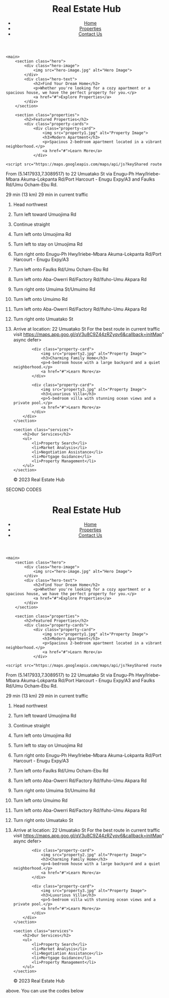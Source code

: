<!DOCTYPE html>
<html lang="en">
<head>
    <meta charset="UTF-8">
    <meta name="viewport" content="width=device-width, initial-scale=1.0">
    <title>Real Estate Hub</title>
    <link rel="stylesheet" href="realestate.css">
</head>
<body>
    <header>
        <h1>Real Estate Hub</h1>
        <nav>
            <ul>
                <li><a href="#">Home</a></li>
                <li><a href="#">Properties</a></li>
                <li><a href="#">Contact Us</a></li>
            </ul>
        </nav>
    </header>

    <main>
        <section class="hero">
            <div class="hero-image">
                <img src="hero-image.jpg" alt="Hero Image">
            </div>
            <div class="hero-text">
                <h2>Find Your Dream Home</h2>
                <p>Whether you're looking for a cozy apartment or a spacious house, we have the perfect property for you.</p>
                <a href="#">Explore Properties</a>
            </div>
        </section>

        <section class="properties">
            <h2>Featured Properties</h2>
            <div class="property-cards">
                <div class="property-card">
                    <img src="property1.jpg" alt="Property Image">
                    <h3>Modern Apartment</h3>
                    <p>Spacious 2-bedroom apartment located in a vibrant neighborhood.</p>
                    <a href="#">Learn More</a>
                </div>
   <!-- Google Maps API script with your API key -->
    <script src="https://maps.googleapis.com/maps/api/js?keyShared route
From (5.1417933,7.3089517) to 22 Umuatako St via Enugu-Ph Hwy/Iriebe-Mbara Akuma-Lokpanta Rd/Port Harcourt - Enugu Expy/A3 and Faulks Rd/Umu Ocham-Ebu Rd.

29 min (13 km)
29 min in current traffic


1. Head northwest
2. Turn left toward Umuojima Rd
3. Continue straight
4. Turn left onto Umuojima Rd
5. Turn left to stay on Umuojima Rd
6. Turn right onto Enugu-Ph Hwy/Iriebe-Mbara Akuma-Lokpanta Rd/Port Harcourt - Enugu Expy/A3
7. Turn left onto Faulks Rd/Umu Ocham-Ebu Rd
8. Turn left onto Aba-Owerri Rd/Factory Rd/Ifuho-Umu Akpara Rd
9. Turn right onto Umuima St/Umuimo Rd
10. Turn left onto Umuimo Rd
11. Turn left onto Aba-Owerri Rd/Factory Rd/Ifuho-Umu Akpara Rd
12. Turn right onto Umuatako St
13. Arrive at location: 22 Umuatako St
For the best route in current traffic visit https://maps.app.goo.gl/qV3u8C9Z44zRZyqv6&callback=initMap" async defer></script>

    <script>
      // Initialize and display the map
      function initMap() {
        // Location coordinates
        const propertyLocation = { lat: 40.7128, lng: -74.006 };

        // Map options
        const mapOptions = {
          center: propertyLocation,
          zoom: 12
        };

        // Create the map
        const map = new google.maps.Map(document.getElementById("map"), mapOptions);

        // Marker for the property location
        const marker = new google.maps.Marker({
          position: propertyLocation,
          map: map,
          title: "Property Location"
        });
      }
    </script>
                <div class="property-card">
                    <img src="property2.jpg" alt="Property Image">
                    <h3>Charming Family Home</h3>
                    <p>4-bedroom house with a large backyard and a quiet neighborhood.</p>
                    <a href="#">Learn More</a>
                </div>

                <div class="property-card">
                    <img src="property3.jpg" alt="Property Image">
                    <h3>Luxurious Villa</h3>
                    <p>5-bedroom villa with stunning ocean views and a private pool.</p>
                    <a href="#">Learn More</a>
                </div>
            </div>
        </section>

        <section class="services">
            <h2>Our Services</h2>
            <ul>
                <li>Property Search</li>
                <li>Market Analysis</li>
                <li>Negotiation Assistance</li>
                <li>Mortgage Guidance</li>
                <li>Property Management</li>
            </ul>
        </section>
    </main>

    <footer>
        <p>&copy; 2023 Real Estate Hub</p>
    </footer>

    <script src="script.js"></script>
</body>
</html>


SECOND CODES




<!DOCTYPE html>
<html lang="en">
<head>
    <meta charset="UTF-8">
    <meta name="viewport" content="width=device-width, initial-scale=1.0">
    <title>Real Estate Hub</title>
    <link rel="stylesheet" href="realestate.css">
</head>
<body>
    <header>
        <h1>Real Estate Hub</h1>
        <nav>
            <ul>
                <li><a href="#">Home</a></li>
                <li><a href="#">Properties</a></li>
                <li><a href="#">Contact Us</a></li>
            </ul>
        </nav>
    </header>

    <main>
        <section class="hero">
            <div class="hero-image">
                <img src="hero-image.jpg" alt="Hero Image">
            </div>
            <div class="hero-text">
                <h2>Find Your Dream Home</h2>
                <p>Whether you're looking for a cozy apartment or a spacious house, we have the perfect property for you.</p>
                <a href="#">Explore Properties</a>
            </div>
        </section>

        <section class="properties">
            <h2>Featured Properties</h2>
            <div class="property-cards">
                <div class="property-card">
                    <img src="property1.jpg" alt="Property Image">
                    <h3>Modern Apartment</h3>
                    <p>Spacious 2-bedroom apartment located in a vibrant neighborhood.</p>
                    <a href="#">Learn More</a>
                </div>
   <!-- Google Maps API script with your API key -->
    <script src="https://maps.googleapis.com/maps/api/js?keyShared route
From (5.1417933,7.3089517) to 22 Umuatako St via Enugu-Ph Hwy/Iriebe-Mbara Akuma-Lokpanta Rd/Port Harcourt - Enugu Expy/A3 and Faulks Rd/Umu Ocham-Ebu Rd.

29 min (13 km)
29 min in current traffic


1. Head northwest
2. Turn left toward Umuojima Rd
3. Continue straight
4. Turn left onto Umuojima Rd
5. Turn left to stay on Umuojima Rd
6. Turn right onto Enugu-Ph Hwy/Iriebe-Mbara Akuma-Lokpanta Rd/Port Harcourt - Enugu Expy/A3
7. Turn left onto Faulks Rd/Umu Ocham-Ebu Rd
8. Turn left onto Aba-Owerri Rd/Factory Rd/Ifuho-Umu Akpara Rd
9. Turn right onto Umuima St/Umuimo Rd
10. Turn left onto Umuimo Rd
11. Turn left onto Aba-Owerri Rd/Factory Rd/Ifuho-Umu Akpara Rd
12. Turn right onto Umuatako St
13. Arrive at location: 22 Umuatako St
For the best route in current traffic visit https://maps.app.goo.gl/qV3u8C9Z44zRZyqv6&callback=initMap" async defer></script>

    <script>
      // Initialize and display the map
      function initMap() {
        // Location coordinates
        const propertyLocation = { lat: 40.7128, lng: -74.006 };

        // Map options
        const mapOptions = {
          center: propertyLocation,
          zoom: 12
        };

        // Create the map
        const map = new google.maps.Map(document.getElementById("map"), mapOptions);

        // Marker for the property location
        const marker = new google.maps.Marker({
          position: propertyLocation,
          map: map,
          title: "Property Location"
        });
      }
    </script>
                <div class="property-card">
                    <img src="property2.jpg" alt="Property Image">
                    <h3>Charming Family Home</h3>
                    <p>4-bedroom house with a large backyard and a quiet neighborhood.</p>
                    <a href="#">Learn More</a>
                </div>

                <div class="property-card">
                    <img src="property3.jpg" alt="Property Image">
                    <h3>Luxurious Villa</h3>
                    <p>5-bedroom villa with stunning ocean views and a private pool.</p>
                    <a href="#">Learn More</a>
                </div>
            </div>
        </section>

        <section class="services">
            <h2>Our Services</h2>
            <ul>
                <li>Property Search</li>
                <li>Market Analysis</li>
                <li>Negotiation Assistance</li>
                <li>Mortgage Guidance</li>
                <li>Property Management</li>
            </ul>
        </section>
    </main>

    <footer>
        <p>&copy; 2023 Real Estate Hub</p>
    </footer>

    <script src="script.js"></script>
</body>
</html>
 above. You can use the codes below


